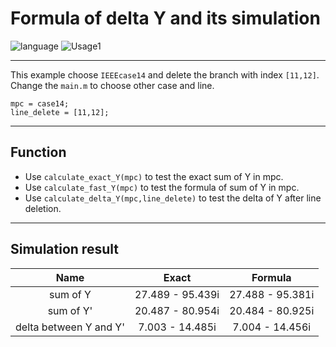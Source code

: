 # Formula of delta Y and its simulation 

 ![language](https://img.shields.io/badge/language-Matlab-darkgreen.svg)
 ![Usage1](https://img.shields.io/badge/Usage-Matpower-green.svg)

----
This example choose `IEEEcase14` and delete the branch with index `[11,12]`. Change the `main.m` to choose other case and line.

```
mpc = case14;
line_delete = [11,12];
```

----

## Function 
- Use `calculate_exact_Y(mpc)` to test the exact sum of Y in mpc.
- Use `calculate_fast_Y(mpc)` to test the formula of sum of Y in mpc.
- Use `calculate_delta_Y(mpc,line_delete)` to test the delta of Y after line deletion.

----

## Simulation result

| Name | Exact | Formula | 
| :----: | :----: | :----: | 
| sum of Y | 27.489 - 95.439i | 27.488 - 95.381i | 
| sum of Y' | 20.487 - 80.954i | 20.484 - 80.925i | 
| delta between Y and Y' | 7.003 - 14.485i | 7.004 - 14.456i | 


